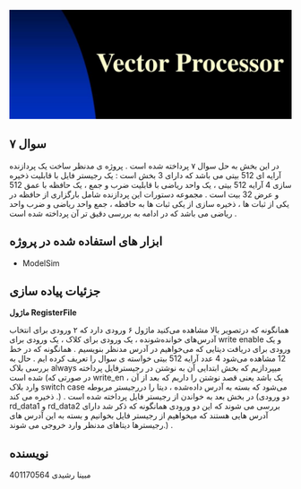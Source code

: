 
![Project Logo](logo.png)

## سوال ۷
در این بخش به حل سوال ۷ پرداخته شده است . پروژه ی مدنظر ساخت یک پردازنده آرایه ای 512 بیتی می باشد که دارای 3 بخش است : یک رجیستر فایل با قابلیت ذخیره سازی 4 آرایه 512 بیتی ، یک واحد ریاضی با قابلیت ضرب و جمع ، یک حافظه با عمق 512 و عرض 32 بیت است . مجموعه دستورات این پردازنده شامل بارگزاری از حافظه در یکی از ثبات ها ، ذخیره سازی از یکی ثبات ها به حافظه ، جمع واحد ریاضی و ضرب واحد ریاضی می باشد که در ادامه به بررسی دقیق تر آن پرداخته شده است . 
## ابزار های استفاده شده در پروژه
- ModelSim
## جزئیات پیاده سازی
**ماژول RegisterFile**

همانگونه که درتصویر بالا مشاهده می‌کنید ماژول ۶ ورودی دارد که ۲ ورودی برای انتخاب آدرس‌های خوانده‌شونده ، یک ورودی برای کلاک ، یک ورودی برای write enable و یک ورودی برای دریافت دیتایی که می‌خواهیم در آدرس مدنظر بنویسیم . همانگونه که در خط 12 مشاهده می‌شود 4 عدد آرایه 512 بیتی خواسته ی سوال را تعریف کرده ایم . حال به بررسی بلاک always میپردازیم که بخش ابتدایی آن به نوشتن در رجیسترفایل پرداخته شده است (در صورتی که write_en ، یک باشد یعنی قصد نوشتن را داریم که بعد از آن وارد بلاک switch case می‌شود که بسته به آدرس داده‌شده ، دیتا را دررجیستر مربوطه ذخیره می کند .) . در بخش بعد به خواندن از رجیستر فایل پرداخته شده است (دو ورودی rd_data1 و rd_data2 بررسی می شوند که این دو ورودی همانگونه که ذکر شد دارای آدرس هایی هستند که میخواهیم از رجیستر فایل بخوانیم و بسته به این آدرس های رجیسترها دیتاهای مدنظر وارد خروجی می شوند.) .

## نویسنده
مبینا رشیدی 401170564
